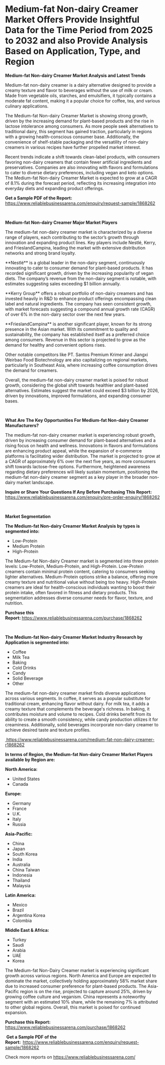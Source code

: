 <p><h1>Medium-fat Non-dairy Creamer Market Offers Provide Insightful Data for the Time Period from 2025 to 2032 and also Provide Analysis Based on Application, Type, and Region</h1></p><p><strong>Medium-fat Non-dairy Creamer Market Analysis and Latest Trends</strong></p>
<p><p>Medium-fat non-dairy creamer is a dairy alternative designed to provide a creamy texture and flavor to beverages without the use of milk or cream. Made from vegetable oils, starches, and emulsifiers, it typically contains a moderate fat content, making it a popular choice for coffee, tea, and various culinary applications.</p><p>The Medium-fat Non-dairy Creamer Market is showing strong growth, driven by the increasing demand for plant-based products and the rise in lactose intolerance among consumers. As more people seek alternatives to traditional dairy, this segment has gained traction, particularly in regions with a growing health-conscious consumer base. Additionally, the convenience of shelf-stable packaging and the versatility of non-dairy creamers in various recipes have further propelled market interest.</p><p>Recent trends indicate a shift towards clean-label products, with consumers favoring non-dairy creamers that contain fewer artificial ingredients and preservatives. Companies are also innovating with flavors and formulations to cater to diverse dietary preferences, including vegan and keto options. The Medium-fat Non-dairy Creamer Market is expected to grow at a CAGR of 8.1% during the forecast period, reflecting its increasing integration into everyday diets and expanding product offerings.</p></p>
<p><strong>Get a Sample PDF of the Report:&nbsp;</strong> <a href="https://www.reliablebusinessarena.com/enquiry/request-sample/1868262?utm_campaign=3013&utm_medium=2&utm_source=Github&utm_content=ia&utm_term=07042025&utm_id=medium-fat-non-dairy-creamer">https://www.reliablebusinessarena.com/enquiry/request-sample/1868262</a></p>
<p>&nbsp;</p>
<p><strong>Medium-fat Non-dairy Creamer Major Market Players</strong></p>
<p><p>The medium-fat non-dairy creamer market is characterized by a diverse range of players, each contributing to the sector’s growth through innovation and expanding product lines. Key players include Nestlé, Kerry, and FrieslandCampina, leading the market with extensive distribution networks and strong brand loyalty.</p><p>**Nestlé** is a global leader in the non-dairy segment, continuously innovating to cater to consumer demand for plant-based products. It has recorded significant growth, driven by the increasing popularity of vegan diets. The company’s revenue from the non-dairy segment is notable, with estimates suggesting sales exceeding $1 billion annually.</p><p>**Kerry Group** offers a robust portfolio of non-dairy creamers and has invested heavily in R&D to enhance product offerings encompassing clean label and natural ingredients. The company has seen consistent growth, with market forecasts suggesting a compound annual growth rate (CAGR) of over 6% in the non-dairy sector over the next few years.</p><p>**FrieslandCampina** is another significant player, known for its strong presence in the Asian market. With its commitment to quality and sustainability, the company has established itself as a preferred choice among consumers. Revenue in this sector is projected to grow as the demand for healthy and convenient options rises.</p><p>Other notable competitors like PT. Santos Premium Krimer and Jiangxi Weirbao Food Biotechnology are also capitalizing on regional markets, particularly in Southeast Asia, where increasing coffee consumption drives the demand for creamers. </p><p>Overall, the medium-fat non-dairy creamer market is poised for robust growth, considering the global shift towards healthier and plant-based alternatives. Estimates suggest the market could exceed $3 billion by 2026, driven by innovations, improved formulations, and expanding consumer bases.</p></p>
<p>&nbsp;</p>
<p><strong>What Are The Key Opportunities For Medium-fat Non-dairy Creamer Manufacturers?</strong></p>
<p><p>The medium-fat non-dairy creamer market is experiencing robust growth, driven by increasing consumer demand for plant-based alternatives and a rising focus on health and wellness. Innovations in flavors and formulations are enhancing product appeal, while the expansion of e-commerce platforms is facilitating wider distribution. The market is projected to grow at a CAGR of approximately 6% over the next five years, as more consumers shift towards lactose-free options. Furthermore, heightened awareness regarding dietary preferences will likely sustain momentum, positioning the medium-fat non-dairy creamer segment as a key player in the broader non-dairy market landscape.</p></p>
<p><strong>Inquire or Share Your Questions If Any Before Purchasing This Report:</strong> <a href="https://www.reliablebusinessarena.com/enquiry/pre-order-enquiry/1868262?utm_campaign=3013&utm_medium=2&utm_source=Github&utm_content=ia&utm_term=07042025&utm_id=medium-fat-non-dairy-creamer">https://www.reliablebusinessarena.com/enquiry/pre-order-enquiry/1868262</a></p>
<p>&nbsp;</p>
<p><strong>Market Segmentation</strong></p>
<p><strong>The Medium-fat Non-dairy Creamer Market Analysis by types is segmented into:</strong></p>
<p><ul><li>Low-Protein</li><li>Medium Protein</li><li>High-Protein</li></ul></p>
<p><p>The Medium-fat Non-dairy Creamer market is segmented into three protein levels: Low-Protein, Medium-Protein, and High-Protein. Low-Protein creamers contain minimal protein content, catering to consumers seeking lighter alternatives. Medium-Protein options strike a balance, offering more creamy texture and nutritional value without being too heavy. High-Protein creamers are ideal for health-conscious individuals wanting to boost their protein intake, often favored in fitness and dietary products. This segmentation addresses diverse consumer needs for flavor, texture, and nutrition.</p></p>
<p><strong>Purchase this Report:&nbsp;</strong><a href="https://www.reliablebusinessarena.com/purchase/1868262?utm_campaign=3013&utm_medium=2&utm_source=Github&utm_content=ia&utm_term=07042025&utm_id=medium-fat-non-dairy-creamer">https://www.reliablebusinessarena.com/purchase/1868262</a></p>
<p>&nbsp;</p>
<p><strong>The Medium-fat Non-dairy Creamer Market Industry Research by Application is segmented into:</strong></p>
<p><ul><li>Coffee</li><li>Milk Tea</li><li>Baking</li><li>Cold Drinks</li><li>Candy</li><li>Solid Beverage</li><li>Other</li></ul></p>
<p><p>The medium-fat non-dairy creamer market finds diverse applications across various segments. In coffee, it serves as a popular substitute for traditional cream, enhancing flavor without dairy. For milk tea, it adds a creamy texture that complements the beverage's richness. In baking, it contributes moisture and volume to recipes. Cold drinks benefit from its ability to create a smooth consistency, while candy production utilizes it for creaminess. Additionally, solid beverages incorporate non-dairy creamer to achieve desired taste and texture profiles.</p></p>
<p><a href="https://www.reliablebusinessarena.com/medium-fat-non-dairy-creamer-r1868262?utm_campaign=3013&utm_medium=2&utm_source=Github&utm_content=ia&utm_term=07042025&utm_id=medium-fat-non-dairy-creamer">&nbsp;https://www.reliablebusinessarena.com/medium-fat-non-dairy-creamer-r1868262</a></p>
<p><strong>In terms of Region, the Medium-fat Non-dairy Creamer Market Players available by Region are:</strong></p>
<p>
    <p> <strong> North America: </strong>
        <ul>
            <li>United States</li>
            <li>Canada</li>
        </ul>
        </p> 
    <p> <strong> Europe: </strong>
        <ul>
            <li>Germany</li>
            <li>France</li>
            <li>U.K.</li>
            <li>Italy</li>
            <li>Russia</li>
        </ul>
        </p> 
    <p> <strong> Asia-Pacific: </strong>
        <ul>
            <li>China</li>
            <li>Japan</li>
            <li>South Korea</li>
            <li>India</li>
            <li>Australia</li>
            <li>China Taiwan</li>
            <li>Indonesia</li>
            <li>Thailand</li>
            <li>Malaysia</li>
        </ul>
        </p> 
    <p> <strong> Latin America: </strong>
        <ul>
            <li>Mexico</li>
            <li>Brazil</li>
            <li>Argentina Korea</li>
            <li>Colombia</li>
        </ul>
        </p> 
    <p> <strong> Middle East & Africa: </strong>
        <ul>
            <li>Turkey</li>
            <li>Saudi</li>
            <li>Arabia</li>
            <li>UAE</li>
            <li>Korea</li>
        </ul>
    </p>
    </p>
<p><p>The Medium-fat Non-Dairy Creamer market is experiencing significant growth across various regions. North America and Europe are expected to dominate the market, collectively holding approximately 58% market share due to increased consumer preference for plant-based products. The Asia-Pacific region is on the rise, projected to capture around 25%, driven by growing coffee culture and veganism. China represents a noteworthy segment with an estimated 10% share, while the remaining 7% is attributed to other global regions. Overall, this market is poised for continued expansion.</p></p>
<p><strong>Purchase this Report: </strong><a href="https://www.reliablebusinessarena.com/purchase/1868262?utm_campaign=3013&utm_medium=2&utm_source=Github&utm_content=ia&utm_term=07042025&utm_id=medium-fat-non-dairy-creamer">https://www.reliablebusinessarena.com/purchase/1868262</a></p>
<p>&nbsp;<strong>Get a Sample PDF of the Report:&nbsp;&nbsp;</strong><a href="https://www.reliablebusinessarena.com/enquiry/request-sample/1868262?utm_campaign=3013&utm_medium=2&utm_source=Github&utm_content=ia&utm_term=07042025&utm_id=medium-fat-non-dairy-creamer">https://www.reliablebusinessarena.com/enquiry/request-sample/1868262</a></p>
<p><strong></strong></p>
<p>Check more reports on <a href="https://www.reliablebusinessarena.com/?utm_campaign=3013&utm_medium=2&utm_source=Github&utm_content=ia&utm_term=07042025&utm_id=medium-fat-non-dairy-creamer">https://www.reliablebusinessarena.com/</a></p>